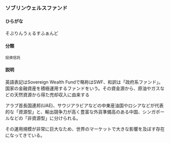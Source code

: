 <div style="display:none;">

## [あ行](securities-terms?id=あ行)
## [か行](securities-terms?id=か行)
## [さ行](securities-terms?id=さ行)

</div>

### ソブリンウェルスファンド

#### ひらがな

そぶりんうぇるすふぁんど

#### 分類

`投資信託`

#### 説明

英語表記はSovereign Wealth Fundで略称はSWF、和訳は「政府系ファンド」。国家の金融資産を積極運用するファンドをいう。その資金源から、原油やガスなどの天然資源から得た売却収入に由来する
アラブ首長国連邦(UAE)、サウジアラビアなどの中東産油国やロシアなどが代表的な「資源型」と、輸出競争力が高く豊富な外貨準備高のある中国、シンガポールなどの「非資源型」に分けられる。
その運用規模が非常に巨大なため、世界のマーケットで大きな影響を及ぼす存在になってきている。

<div style="display:none;">

## [た行](securities-terms?id=た行)
## [な行](securities-terms?id=な行)
## [は行](securities-terms?id=は行)
## [ま行](securities-terms?id=ま行)
## [や行](securities-terms?id=や行)
## [ら行](securities-terms?id=ら行)
## [わ行](securities-terms?id=わ行)
## [英数字・記号](securities-terms?id=英数字・記号)

</div>

